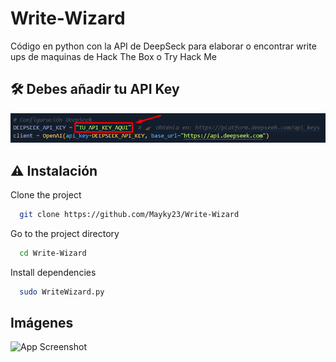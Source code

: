 # Write-Wizard
Código en python con la API de DeepSeck para elaborar o encontrar write ups de maquinas de Hack The Box o Try Hack Me

## 🛠️ Debes añadir tu API Key
![App Screenshot](/img/foto1.png)

## ⚠️​ Instalación

Clone the project

```bash
  git clone https://github.com/Mayky23/Write-Wizard
```

Go to the project directory

```bash
  cd Write-Wizard
```

Install dependencies

```bash
  sudo WriteWizard.py
```
## Imágenes

![App Screenshot](https://via.placeholder.com/468x300?text=App+Screenshot+Here)
